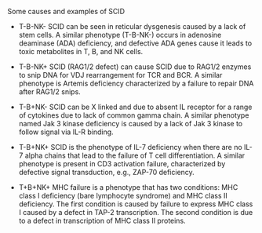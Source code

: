 Some causes and examples of SCID

- T-B-NK- SCID can be seen in reticular dysgenesis caused by a lack of stem cells. A similar phenotype (T-B-NK-) occurs in adenosine deaminase (ADA) deficiency, and defective ADA genes cause it leads to toxic metabolites in T, B, and NK cells.

- T-B-NK+ SCID (RAG1/2 defect) can cause SCID due to RAG1/2 enzymes to snip DNA for VDJ rearrangement for TCR and BCR. A similar phenotype is Artemis deficiency characterized by a failure to repair DNA after RAG1/2 snips.

- T-B+NK- SCID can be X linked and due to absent IL receptor for a range of cytokines due to lack of common gamma chain. A similar phenotype named Jak 3 kinase deficiency is caused by a lack of Jak 3 kinase to follow signal via IL-R binding.

- T-B+NK+ SCID is the phenotype of IL-7 deficiency when there are no IL-7 alpha chains that lead to the failure of T cell differentiation. A similar phenotype is present in CD3 activation failure, characterized by defective signal transduction, e.g., ZAP-70 deficiency.

- T+B+NK+ MHC failure is a phenotype that has two conditions: MHC class I deficiency (bare lymphocyte syndrome) and MHC class II deficiency. The first condition is caused by failure to express MHC class I caused by a defect in TAP-2 transcription. The second condition is due to a defect in transcription of MHC class II proteins.